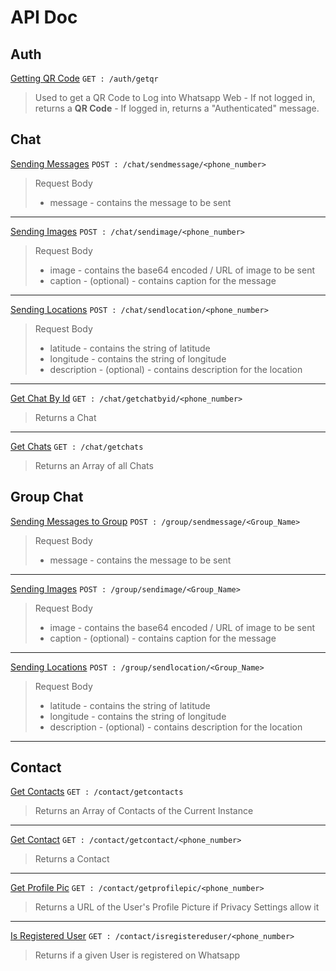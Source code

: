 # API Doc
## Auth
<u>Getting QR Code</u>
 ``GET : /auth/getqr``
> Used to get a QR Code to Log into Whatsapp Web
	- If not logged in, returns a **QR Code**
	- If logged in, returns a "Authenticated" message.

## Chat
<u>Sending Messages</u>
``POST : /chat/sendmessage/<phone_number>``
> Request Body
> - message - contains the message to be sent
<hr>

<u>Sending Images</u>
``POST : /chat/sendimage/<phone_number>``
> Request Body
> - image - contains the base64 encoded / URL of image to be sent
> - caption - (optional) - contains caption for the message
<hr>

<u>Sending Locations</u>
``POST : /chat/sendlocation/<phone_number>``
> Request Body
> - latitude - contains the string of latitude
> - longitude - contains the string of longitude
> - description - (optional) - contains description for the location
<hr>

<u>Get Chat By Id</u>
``GET : /chat/getchatbyid/<phone_number>``
>Returns a Chat

<hr>

<u>Get Chats</u>
``GET : /chat/getchats``
>Returns an Array of all Chats


## Group Chat
<u>Sending Messages to Group</u>
``POST : /group/sendmessage/<Group_Name>``
> Request Body
> - message - contains the message to be sent
<hr>

<u>Sending Images</u>
``POST : /group/sendimage/<Group_Name>``
> Request Body
> - image - contains the base64 encoded / URL of image to be sent
> - caption - (optional) - contains caption for the message
<hr>

<u>Sending Locations</u>
``POST : /group/sendlocation/<Group_Name>``
> Request Body
> - latitude - contains the string of latitude
> - longitude - contains the string of longitude
> - description - (optional) - contains description for the location
<hr>


## Contact
<u>Get Contacts</u>
``GET : /contact/getcontacts``
>Returns an Array of Contacts of the Current Instance

<hr>

<u>Get Contact</u>
``GET : /contact/getcontact/<phone_number>``
>Returns a Contact

<hr>

<u>Get Profile Pic</u>
``GET : /contact/getprofilepic/<phone_number>``
>Returns a URL of the User's Profile Picture if Privacy Settings allow it

<hr>

<u>Is Registered User</u>
``GET : /contact/isregistereduser/<phone_number>``
>Returns if a given User is registered on Whatsapp
